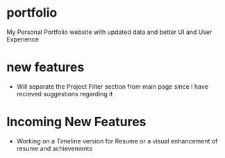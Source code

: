 # portfolio
My Personal Portfolio website with updated data and better UI and User Experience

# new features
- Will separate the Project Filter section from main page since I have recieved suggestions regarding it

# Incoming New Features
- Working on a Timeline version for Resume or a visual enhancement of resume and achievements

